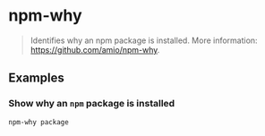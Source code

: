 # npm-why

> Identifies why an npm package is installed. More information: <https://github.com/amio/npm-why>.

## Examples

### Show why an `npm` package is installed

```bash
npm-why package
```
